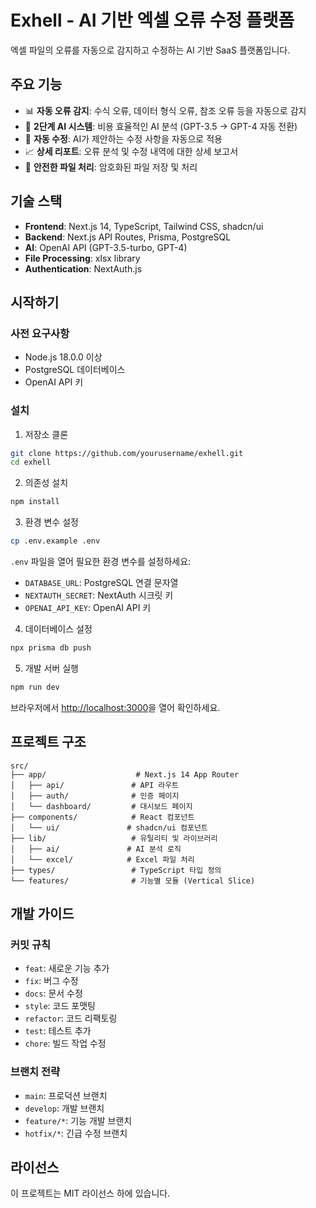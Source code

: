 # Exhell - AI 기반 엑셀 오류 수정 플랫폼

엑셀 파일의 오류를 자동으로 감지하고 수정하는 AI 기반 SaaS 플랫폼입니다.

## 주요 기능

- 📊 **자동 오류 감지**: 수식 오류, 데이터 형식 오류, 참조 오류 등을 자동으로 감지
- 🤖 **2단계 AI 시스템**: 비용 효율적인 AI 분석 (GPT-3.5 → GPT-4 자동 전환)
- 🔧 **자동 수정**: AI가 제안하는 수정 사항을 자동으로 적용
- 📈 **상세 리포트**: 오류 분석 및 수정 내역에 대한 상세 보고서
- 💾 **안전한 파일 처리**: 암호화된 파일 저장 및 처리

## 기술 스택

- **Frontend**: Next.js 14, TypeScript, Tailwind CSS, shadcn/ui
- **Backend**: Next.js API Routes, Prisma, PostgreSQL
- **AI**: OpenAI API (GPT-3.5-turbo, GPT-4)
- **File Processing**: xlsx library
- **Authentication**: NextAuth.js

## 시작하기

### 사전 요구사항

- Node.js 18.0.0 이상
- PostgreSQL 데이터베이스
- OpenAI API 키

### 설치

1. 저장소 클론
```bash
git clone https://github.com/yourusername/exhell.git
cd exhell
```

2. 의존성 설치
```bash
npm install
```

3. 환경 변수 설정
```bash
cp .env.example .env
```

`.env` 파일을 열어 필요한 환경 변수를 설정하세요:
- `DATABASE_URL`: PostgreSQL 연결 문자열
- `NEXTAUTH_SECRET`: NextAuth 시크릿 키
- `OPENAI_API_KEY`: OpenAI API 키

4. 데이터베이스 설정
```bash
npx prisma db push
```

5. 개발 서버 실행
```bash
npm run dev
```

브라우저에서 [http://localhost:3000](http://localhost:3000)을 열어 확인하세요.

## 프로젝트 구조

```
src/
├── app/                    # Next.js 14 App Router
│   ├── api/               # API 라우트
│   ├── auth/              # 인증 페이지
│   └── dashboard/         # 대시보드 페이지
├── components/            # React 컴포넌트
│   └── ui/               # shadcn/ui 컴포넌트
├── lib/                   # 유틸리티 및 라이브러리
│   ├── ai/               # AI 분석 로직
│   └── excel/            # Excel 파일 처리
├── types/                 # TypeScript 타입 정의
└── features/              # 기능별 모듈 (Vertical Slice)
```

## 개발 가이드

### 커밋 규칙

- `feat`: 새로운 기능 추가
- `fix`: 버그 수정
- `docs`: 문서 수정
- `style`: 코드 포맷팅
- `refactor`: 코드 리팩토링
- `test`: 테스트 추가
- `chore`: 빌드 작업 수정

### 브랜치 전략

- `main`: 프로덕션 브랜치
- `develop`: 개발 브랜치
- `feature/*`: 기능 개발 브랜치
- `hotfix/*`: 긴급 수정 브랜치

## 라이선스

이 프로젝트는 MIT 라이선스 하에 있습니다.
